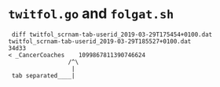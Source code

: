 # `twitfol.go` and `folgat.sh`

```
 diff twitfol_scrnam-tab-userid_2019-03-29T175454+0100.dat twitfol_scrnam-tab-userid_2019-03-29T185527+0100.dat
34d33
< _CancerCoaches	1099867811390746624
                 /^\
                  |
 tab separated____|
```
